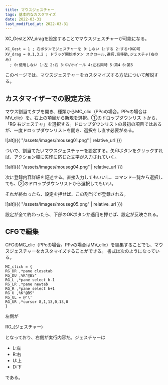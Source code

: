 ```yaml
---
title: マウスジェスチャー
tags: 基本的なカスタマイズ
date: 2022-03-31
last_modified_at: 2022-03-31
---
```

XC_GestとXV_dragを設定することでマウスジェスチャーが可能になる。


```text
XC_Gest = 1 ; 右ボタンでジェスチャーを 0:しない 1:する 2:する+D&D可
XV_drag = 0,1,3,2 ; ドラッグ開始ボタン スクロール,選択,窓移動,ジェスチャ(右のみ)
  ; 0:使用しない 1:左 2:右 3:中/ホイール 4:左右同時 5:第4 6:第5
```

このページでは、マウスジェスチャーをカスタマイズする方法について解説する。

## カスタマイザーでの設定方法

マウス割当てタブを開き、種類からMC_clic（PPcの場合。PPvの場合はMV_clic）を。右上の項目から新規を選択。①のドロップダウンリス トから、「RG 右ジェスチャ」を選択する。ドロップダウンリストの最初の項目ではあるが、一度ドロップダウンリストを開き、選択をし直す必要がある。

![alt]({{ "/assets/images/mouseg01.png" | relative_url }})

ついで、割当てたいマウスジェスチャーを設定する。矢印ボタンをクリックすれば、アクション欄に矢印に応じた文字が入力されていく。

![alt]({{ "/assets/images/mouseg04.png" | relative_url }})

次に登録内容詳細を記述する。直接入力してもいいし、コマンド一覧から選択しても、②のドロップダウンリストから選択してもいい。

それが終わったら、設定を押せば、この割当てが登録される。

![alt]({{ "/assets/images/mouseg05.png" | relative_url }})

設定が全て終わったら、下部のOKボタンか適用を押せば、設定が反映される。

## CFGで編集

CFGのMC_clic（PPcの場合。PPvの場合はMV_clic）を編集することでも、マウスジェスチャーをカスタマイズすることができる。  書式は次のようになっている。

```text
MC_click = {
RG_DR ,*pane closetab
RG_DU ,%K"@BS"
RG_L ,*pane select h-1
RG_LR ,*pane newtab
RG_R ,*pane select h+1
RG_U ,%K"@BS"
RG_UL = @'\'
RG_UR ,*cursor 8,1,13,0,13,0
}
```

左側が

RG_(ジェスチャー)

となっており、右側が実行内容だ。ジェスチャーは

- L:左
- R:右
- U:上
- D:下

である。
